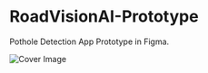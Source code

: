# RoadVisionAI-Prototype
Pothole Detection App Prototype in Figma.

![Cover Image](RoadVisionAI-Prototype/Road%20vision%20ai%20prototype/Design/Screens/Screens.png)
